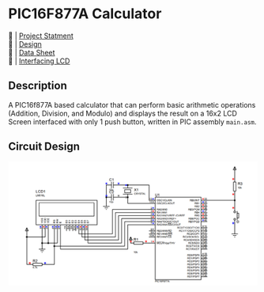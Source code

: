 # PIC16F877A Calculator

🔗 | [Project Statment](docs/project.pdf) <br>
🔗 | [Design](docs/design.pdf) <br>
🔗 | [Data Sheet](docs/datasheet.pdf) <br>
🔗 | [Interfacing LCD](docs/lcd.pdf) <br>


## Description
A PIC16f877A based calculator that can perform basic arithmetic operations (Addition, Division, and Modulo) and displays the result on a 16x2 LCD Screen interfaced with only 1 push button, written in PIC assembly `main.asm`.

## Circuit Design
![circuit_](docs/design.png)

